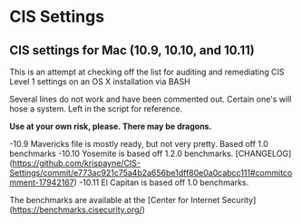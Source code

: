 CIS Settings
========

## CIS settings for Mac (10.9, 10.10, and 10.11)

This is an attempt at checking off the list for auditing and remediating CIS Level 1 settings on an OS X installation via BASH

Several lines do not work and have been commented out. Certain one's will hose a system. Left in the script for reference.

**Use at your own risk, please. There may be dragons.**

-10.9 Mavericks file is mostly ready, but not very pretty. Based off 1.0 benchmarks
-10.10 Yosemite is based off 1.2.0 benchmarks. [CHANGELOG] (https://github.com/krispayne/CIS-Settings/commit/e773ac921c75a4b2a656be1dff80e0a0cabcc111#commitcomment-17942167)
-10.11 El Capitan is based off 1.0 benchmarks.

The benchmarks are available at the [Center for Internet Security] (https://benchmarks.cisecurity.org/)
